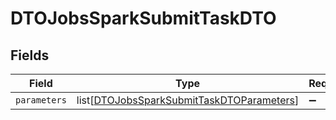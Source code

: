 # DTOJobsSparkSubmitTaskDTO


## Fields

| Field                                                                                                   | Type                                                                                                    | Required                                                                                                | Description                                                                                             |
| ------------------------------------------------------------------------------------------------------- | ------------------------------------------------------------------------------------------------------- | ------------------------------------------------------------------------------------------------------- | ------------------------------------------------------------------------------------------------------- |
| `parameters`                                                                                            | list[[DTOJobsSparkSubmitTaskDTOParameters](../../models/shared/dtojobssparksubmittaskdtoparameters.md)] | :heavy_minus_sign:                                                                                      | N/A                                                                                                     |